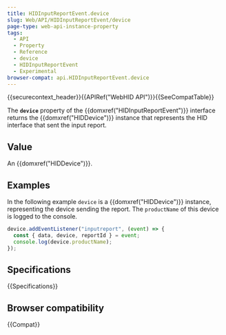 ```yaml
---
title: HIDInputReportEvent.device
slug: Web/API/HIDInputReportEvent/device
page-type: web-api-instance-property
tags:
  - API
  - Property
  - Reference
  - device
  - HIDInputReportEvent
  - Experimental
browser-compat: api.HIDInputReportEvent.device
---
```


{{securecontext_header}}{{APIRef("WebHID API")}}{{SeeCompatTable}}

The **`device`**  property of the {{domxref("HIDInputReportEvent")}} interface returns the {{domxref("HIDDevice")}} instance that represents the HID interface that sent the input report.

## Value

An {{domxref("HIDDevice")}}.

## Examples

In the following example `device` is a {{domxref("HIDDevice")}} instance, representing the device sending the report. The `productName` of this device is logged to the console.

```js
device.addEventListener("inputreport", (event) => {
  const { data, device, reportId } = event;
  console.log(device.productName);
});
```

## Specifications

{{Specifications}}

## Browser compatibility

{{Compat}}
